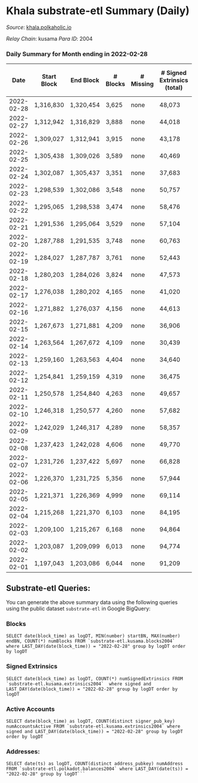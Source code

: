 # Khala substrate-etl Summary (Daily)

_Source_: [khala.polkaholic.io](https://khala.polkaholic.io)

*Relay Chain*: kusama
*Para ID*: 2004



### Daily Summary for Month ending in 2022-02-28


| Date | Start Block | End Block | # Blocks | # Missing | # Signed Extrinsics (total) | # Active Accounts | # Addresses with Balances | # Events | # Transfers | # XCM Transfers In | # XCM Transfers Out |
| ---- | ----------- | --------- | -------- | --------- | --------------------------- | ----------------- | ------------------------- | -------- | ----------- | ------------------ | ------------------- |
| 2022-02-28 | 1,316,830 | 1,320,454 | 3,625 | none  | 48,073 | 887 | 13,698 | 313,368 | 155 ($13,234.11) |   |   |
| 2022-02-27 | 1,312,942 | 1,316,829 | 3,888 | none  | 44,018 | 825 | 13,696 | 136,963 | 106 ($1,357,589.29) |   |   |
| 2022-02-26 | 1,309,027 | 1,312,941 | 3,915 | none  | 43,178 | 832 | 13,694 | 456,054 | 243 ($112,372.30) |   |   |
| 2022-02-25 | 1,305,438 | 1,309,026 | 3,589 | none  | 40,469 | 871 | 13,691 | 429,961 | 282 ($121,849.00) |   |   |
| 2022-02-24 | 1,302,087 | 1,305,437 | 3,351 | none  | 37,683 | 852 | 13,711 | 250,371 | 182 ($1,486,313.71) |   |   |
| 2022-02-23 | 1,298,539 | 1,302,086 | 3,548 | none  | 50,757 | 851 | 13,715 | 533,791 | 264 ($266,285.52) |   |   |
| 2022-02-22 | 1,295,065 | 1,298,538 | 3,474 | none  | 58,476 | 904 | 13,713 | 639,626 | 326 ($632,369.06) |   |   |
| 2022-02-21 | 1,291,536 | 1,295,064 | 3,529 | none  | 57,104 | 878 | 13,709 | 613,128 | 410 ($504,965.99) |   |   |
| 2022-02-20 | 1,287,788 | 1,291,535 | 3,748 | none  | 60,763 | 810 | 13,705 | 650,020 | 386 ($132,669.03) |   |   |
| 2022-02-19 | 1,284,027 | 1,287,787 | 3,761 | none  | 52,443 | 769 | 13,695 | 552,840 | 340 ($88,692.62) |   |   |
| 2022-02-18 | 1,280,203 | 1,284,026 | 3,824 | none  | 47,573 | 683 | 13,690 | 496,932 | 330 ($435,138.66) |   |   |
| 2022-02-17 | 1,276,038 | 1,280,202 | 4,165 | none  | 41,020 | 686 | 13,686 | 427,558 | 300 ($121,031.46) |   |   |
| 2022-02-16 | 1,271,882 | 1,276,037 | 4,156 | none  | 44,613 | 694 | 13,681 | 466,075 | 289 ($130,003.78) |   |   |
| 2022-02-15 | 1,267,673 | 1,271,881 | 4,209 | none  | 36,906 | 843 | 13,679 | 389,543 | 318 ($413,422.60) |   |   |
| 2022-02-14 | 1,263,564 | 1,267,672 | 4,109 | none  | 30,439 | 855 | 13,679 | 302,309 | 313 ($175,243.75) |   |   |
| 2022-02-13 | 1,259,160 | 1,263,563 | 4,404 | none  | 34,640 | 729 | 13,668 | 345,480 | 328 ($149,656.24) |   |   |
| 2022-02-12 | 1,254,841 | 1,259,159 | 4,319 | none  | 36,475 | 778 | 13,662 | 385,284 | 265 ($797,092.39) |   |   |
| 2022-02-11 | 1,250,578 | 1,254,840 | 4,263 | none  | 49,657 | 824 | 13,661 | 519,903 | 285 ($519,693.39) |   |   |
| 2022-02-10 | 1,246,318 | 1,250,577 | 4,260 | none  | 57,682 | 856 | 13,659 | 603,361 | 327 ($130,591.00) |   |   |
| 2022-02-09 | 1,242,029 | 1,246,317 | 4,289 | none  | 58,357 | 763 | 13,652 | 607,555 | 288 ($1,102,698.34) |   |   |
| 2022-02-08 | 1,237,423 | 1,242,028 | 4,606 | none  | 49,770 | 824 | 13,647 | 519,209 | 322 ($231,335.28) |   |   |
| 2022-02-07 | 1,231,726 | 1,237,422 | 5,697 | none  | 66,828 | 802 | 13,680 | 411,294 | 251 ($517,263.19) |   |   |
| 2022-02-06 | 1,226,370 | 1,231,725 | 5,356 | none  | 57,944 | 914 | 13,675 | 624,056 | 359 ($313,729.97) |   |   |
| 2022-02-05 | 1,221,371 | 1,226,369 | 4,999 | none  | 69,114 | 1,008 | 13,672 | 728,477 | 290 ($35,116.27) |   |   |
| 2022-02-04 | 1,215,268 | 1,221,370 | 6,103 | none  | 84,195 | 1,012 | 13,670 | 889,337 | 287 ($13,412.75) |   |   |
| 2022-02-03 | 1,209,100 | 1,215,267 | 6,168 | none  | 94,864 | 1,053 | 13,667 | 1,012,288 | 261 ($1,395.27) |   |   |
| 2022-02-02 | 1,203,087 | 1,209,099 | 6,013 | none  | 94,774 | 1,040 | 13,670 | 1,010,566 | 330 ($12,643.76) |   |   |
| 2022-02-01 | 1,197,043 | 1,203,086 | 6,044 | none  | 91,209 | 1,039 | 13,670 | 722,760 | 194 ($30,354.84) |   |   |

## Substrate-etl Queries:
You can generate the above summary data using the following queries using the public dataset `substrate-etl` in Google BigQuery:


### Blocks
```
SELECT date(block_time) as logDT, MIN(number) startBN, MAX(number) endBN, COUNT(*) numBlocks FROM `substrate-etl.kusama.blocks2004`  where LAST_DAY(date(block_time)) = "2022-02-28" group by logDT order by logDT
```


### Signed Extrinsics
```
SELECT date(block_time) as logDT, COUNT(*) numSignedExtrinsics FROM `substrate-etl.kusama.extrinsics2004`  where signed and LAST_DAY(date(block_time)) = "2022-02-28" group by logDT order by logDT
```


### Active Accounts
```
SELECT date(block_time) as logDT, COUNT(distinct signer_pub_key) numAccountsActive FROM `substrate-etl.kusama.extrinsics2004` where signed and LAST_DAY(date(block_time)) = "2022-02-28" group by logDT order by logDT
```


### Addresses:
```
SELECT date(ts) as logDT, COUNT(distinct address_pubkey) numAddress FROM `substrate-etl.polkadot.balances2004` where LAST_DAY(date(ts)) = "2022-02-28" group by logDT```

